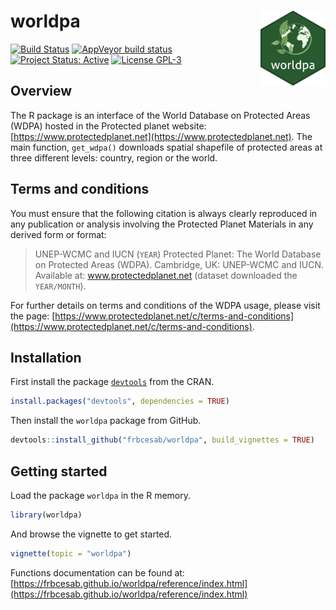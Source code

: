 worldpa <img src="inst/img/worldpa-sticker.png" height="120" align="right"/>
=========================================================

[![Build Status](https://travis-ci.org/FRBCesab/worldpa.svg?branch=master)](https://travis-ci.org/FRBCesab/worldpa)
[![AppVeyor build status](https://ci.appveyor.com/api/projects/status/github/FRBCesab/worldpa?branch=master&svg=true)](https://ci.appveyor.com/project/FRBCesab/worldpa) [![Project Status: Active](https://www.repostatus.org/badges/latest/active.svg)](https://www.repostatus.org/#active)
[![License GPL-3](https://img.shields.io/badge/licence-GPLv3-8f10cb.svg)](http://www.gnu.org/licenses/gpl.html)



Overview
--------

The R package is an interface of the World Database on Protected Areas (WDPA) hosted in the Protected planet website: [https://www.protectedplanet.net](https://www.protectedplanet.net). The main function, `get_wdpa()` downloads spatial shapefile of protected areas at three different levels: country, region or the world.



Terms and conditions
--------

You must ensure that the following citation is always clearly reproduced in any publication or analysis involving the Protected Planet Materials in any derived form or format:

> UNEP-WCMC and IUCN (`YEAR`) Protected Planet: The World Database on Protected Areas (WDPA). Cambridge, UK: UNEP-WCMC and IUCN. Available at: www.protectedplanet.net (dataset downloaded the `YEAR/MONTH`).

For further details on terms and conditions of the WDPA usage, please visit the page: [https://www.protectedplanet.net/c/terms-and-conditions](https://www.protectedplanet.net/c/terms-and-conditions).



Installation
--------

First install the package [`devtools`](http://cran.r-project.org/web/packages/devtools/index.html) from the CRAN.

```r
install.packages("devtools", dependencies = TRUE)
```

Then install the `worldpa` package from GitHub.

```r
devtools::install_github("frbcesab/worldpa", build_vignettes = TRUE)
```



Getting started
--------

Load the package `worldpa` in the R memory.

```r
library(worldpa)
```

And browse the vignette to get started.

```r
vignette(topic = "worldpa")
```

Functions documentation can be found at: [https://frbcesab.github.io/worldpa/reference/index.html](https://frbcesab.github.io/worldpa/reference/index.html)
